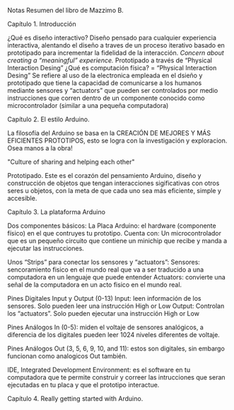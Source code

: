 Notas Resumen del libro de Mazzimo B.

Capítulo 1. Introducción

¿Qué es diseño interactivo?
Diseño pensado para cualquier experiencia interactiva, alentando el diseño a
traves de un proceso iterativo basado en prototipado para incrementar la
fidelidad de la interacción.
    *Concern about creating a “meaningful” experience.*
    Prototipado a través de “Physical Interaction Desing”
¿Qué es computación física? = “Physical Interaction Desing”
Se refiere al uso de la electronica empleada en el dsieño y prototipado
que tiene la capacidad de comunicarse a los humanos mediante sensores  y
“actuators” que pueden ser controlados por medio instrucciones que
corren dentro de un componente conocido como  microcontrolador
      (similar a una pequeña computadora)

Capítulo 2.  El estilo Arduino.

La filosofía del Arduino se basa en la CREACIÓN DE MEJORES Y MÁS EFICIENTES
PROTOTIPOS, esto se logra con la investigación y exploracion.
Osea manos a la obra!

  "Culture of sharing and helping each other"

Prototipado.
Este es el corazón del pensamiento Arduino, diseño y construcción de
objetos que tengan interacciones sigificativas con otros seres u objetos,
con la  meta de que cada uno sea más eficiente, simple y accesible.


Capítulo 3.  La plataforma Arduino

Dos componentes básicos:
La Placa Arduino:  el hardware (componente físico) en el que contruyes
tu prototipo.
Cuenta con:
  Un microcontrolador que es un pequeño circuito que contiene un minichip
  que recibe y manda a ejecutar las instrucciones.

  Unos “Strips” para conectar los sensores y “actuators”:
      Sensores: sencoramiento fisico en el mundo real que va a ser traducido a
      una computadora en un lenguaje que puede entender
      Actuators: convierte una señal de la computadora en un acto fisico en el
      mundo real.

  Pines Digitales Input y Output (0-13)
      Input: leen información de los sensores. Solo pueden leer una instrucción
       High or Low
      Output:  Controlan los “actuators”. Solo pueden ejecutar una instrucción
      High or Low

  Pines Análogos In (0-5): miden el voltaje de sensores analógicos, a
  diferencia de los digitales pueden leer 1024 niveles diferentes de voltaje.

  Pines Análogos Out (3, 5, 6, 9, 10, and 11): estos son digitales, sin embargo
  funcionan como analogicos Out también.

IDE, Integrated Development Environment: es el software en tu computadora que
te permite construir y correer las intrucciones que seran ejecutadas en tu placa y que el prototipo interactue.

Capítulo 4. Really getting started with Arduino.
